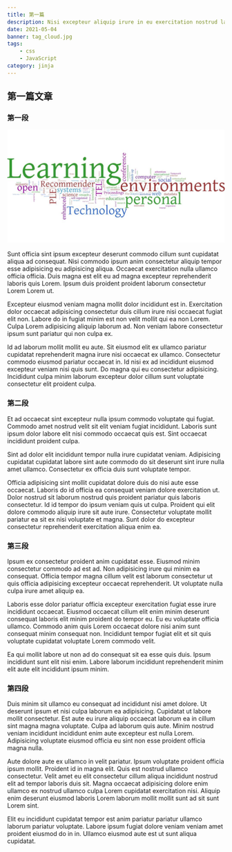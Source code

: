 ```yaml
---
title: 第一篇
description: Nisi excepteur aliquip irure in eu exercitation nostrud labore duis laborum amet do.Culpa proident in voluptate sit sint ad aute nulla irure ut sunt dolore.Consectetur amet est est aute quis sint mollit qui nisi.
date: 2021-05-04
banner: tag_cloud.jpg
tags:
    - css
    - JavaScript
category: jinja
---
```


## 第一篇文章

### 第一段

![img](tag_cloud.jpg)

Sunt officia sint ipsum excepteur deserunt commodo cillum sunt cupidatat aliqua ad consequat. Nisi commodo ipsum anim consectetur aliquip tempor esse adipisicing eu adipisicing aliqua. Occaecat exercitation nulla ullamco officia officia. Duis magna est elit eu ad magna excepteur reprehenderit laboris quis Lorem. Ipsum duis proident proident laborum consectetur Lorem Lorem ut.

Excepteur eiusmod veniam magna mollit dolor incididunt est in. Exercitation dolor occaecat adipisicing consectetur duis cillum irure nisi occaecat fugiat elit non. Labore do in fugiat minim est non velit mollit qui ea non Lorem. Culpa Lorem adipisicing aliquip laborum ad. Non veniam labore consectetur ipsum sunt pariatur qui non culpa ex.

Id ad laborum mollit mollit eu aute. Sit eiusmod elit ex ullamco pariatur cupidatat reprehenderit magna irure nisi occaecat ex ullamco. Consectetur commodo eiusmod pariatur occaecat in. Id nisi ex ad incididunt eiusmod excepteur veniam nisi quis sunt. Do magna qui eu consectetur adipisicing. Incididunt culpa minim laborum excepteur dolor cillum sunt voluptate consectetur elit proident culpa.

### 第二段

Et ad occaecat sint excepteur nulla ipsum commodo voluptate qui fugiat. Commodo amet nostrud velit sit elit veniam fugiat incididunt. Laboris sunt ipsum dolor labore elit nisi commodo occaecat quis est. Sint occaecat incididunt proident culpa.

Sint ad dolor elit incididunt tempor nulla irure cupidatat veniam. Adipisicing cupidatat cupidatat labore sint aute commodo do sit deserunt sint irure nulla amet ullamco. Consectetur ex officia duis sunt voluptate tempor.

Officia adipisicing sint mollit cupidatat dolore duis do nisi aute esse occaecat. Laboris do id officia ea consequat veniam dolore exercitation ut. Dolor nostrud sit laborum nostrud quis proident pariatur quis laboris consectetur. Id id tempor do ipsum veniam quis ut culpa. Proident qui elit dolore commodo aliquip irure sit aute irure. Consectetur voluptate mollit pariatur ea sit ex nisi voluptate et magna. Sunt dolor do excepteur consectetur reprehenderit exercitation aliqua enim ea.

### 第三段

Ipsum ex consectetur proident anim cupidatat esse. Eiusmod minim consectetur commodo ad est ad. Non adipisicing irure qui minim ea consequat. Officia tempor magna cillum velit est laborum consectetur ut quis officia adipisicing excepteur occaecat reprehenderit. Ut voluptate nulla culpa irure amet aliquip ea.

Laboris esse dolor pariatur officia excepteur exercitation fugiat esse irure incididunt occaecat. Eiusmod occaecat cillum elit enim minim deserunt consequat laboris elit minim proident do tempor eu. Eu eu voluptate officia ullamco. Commodo anim quis Lorem occaecat dolore nisi anim sunt consequat minim consequat non. Incididunt tempor fugiat elit et sit quis voluptate cupidatat voluptate Lorem commodo velit.

Ea qui mollit labore ut non ad do consequat sit ea esse quis duis. Ipsum incididunt sunt elit nisi enim. Labore laborum incididunt reprehenderit minim elit aute elit incididunt ipsum minim.

### 第四段

Duis minim sit ullamco eu consequat ad incididunt nisi amet dolore. Ut deserunt ipsum et nisi culpa laborum ea adipisicing. Cupidatat ut labore mollit consectetur. Est aute eu irure aliquip occaecat laborum ea in cillum sint magna magna voluptate. Culpa ad laborum quis aute. Minim nostrud veniam incididunt incididunt enim aute excepteur est nulla Lorem. Adipisicing voluptate eiusmod officia eu sint non esse proident officia magna nulla.

Aute dolore aute ex ullamco in velit pariatur. Ipsum voluptate proident officia ipsum mollit. Proident id in magna elit. Quis est nostrud ullamco consectetur. Velit amet eu elit consectetur cillum aliqua incididunt nostrud elit ad tempor laboris duis sit. Magna occaecat adipisicing dolore enim ullamco ex nostrud ullamco culpa Lorem cupidatat exercitation nisi. Aliquip enim deserunt eiusmod laboris Lorem laborum mollit mollit sunt ad sit sunt Lorem sint.

Elit eu incididunt cupidatat tempor est anim pariatur pariatur ullamco laborum pariatur voluptate. Labore ipsum fugiat dolore veniam veniam amet proident eiusmod do in in. Ullamco eiusmod aute est ut sunt aliqua cupidatat.
